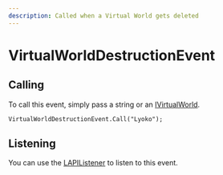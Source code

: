 ```yaml
---
description: Called when a Virtual World gets deleted
---
```


# VirtualWorldDestructionEvent

## Calling

To call this event, simply pass a string or an [IVirtualWorld](../../virtualstructures/interfaces/ivirtualworld.md).

```text
VirtualWorldDestructionEvent.Call("Lyoko");
```

## Listening

You can use the [LAPIListener](../lapilistener.md) to listen to this event.

